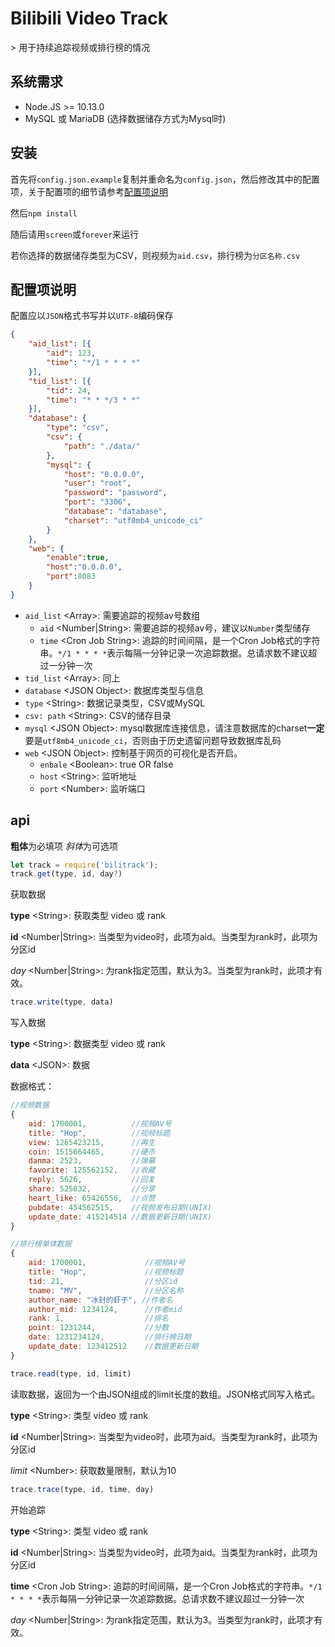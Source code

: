 # Bilibili Video Track

&gt; 用于持续追踪视频或排行榜的情况

## 系统需求

- Node.JS &gt;= 10.13.0
- MySQL 或 MariaDB (选择数据储存方式为Mysql时)

## 安装

首先将`config.json.example`复制并重命名为`config.json`，然后修改其中的配置项，关于配置项的细节请参考[配置项说明](#配置项说明)

然后`npm install`

随后请用`screen`或`forever`来运行

若你选择的数据储存类型为CSV，则视频为`aid.csv`，排行榜为`分区名称.csv`

## 配置项说明

配置应以`JSON`格式书写并以`UTF-8`编码保存

```json
{
    "aid_list": [{
        "aid": 123,
        "time": "*/1 * * * *"
    }],
    "tid_list": [{
        "tid": 24,
        "time": "* * */3 * *"
    }],
    "database": {
        "type": "csv",
        "csv": {
            "path": "./data/"
        },
        "mysql": {
            "host": "0.0.0.0",
            "user": "root",
            "password": "password",
            "port": "3306",
            "database": "database",
            "charset": "utf8mb4_unicode_ci"
        }
    },
    "web": {
        "enable":true,
        "host":"0.0.0.0",
        "port":8083
    }
}
```

- `aid_list` &lt;Array&gt;: 需要追踪的视频av号数组
  - `aid` &lt;Number|String&gt;: 需要追踪的视频av号，建议以`Number`类型储存
  - `time` &lt;Cron Job String&gt;: 追踪的时间间隔，是一个Cron Job格式的字符串。`*/1 * * * *`表示每隔一分钟记录一次追踪数据。总请求数不建议超过一分钟一次
- `tid_list` &lt;Array&gt;: 同上
- `database` &lt;JSON Object&gt;: 数据库类型与信息
- `type` &lt;String&gt;: 数据记录类型，CSV或MySQL
- `csv: path` &lt;String&gt;: CSV的储存目录
- `mysql` &lt;JSON Object&gt;: mysql数据库连接信息，请注意数据库的charset**一定**要是`utf8mb4_unicode_ci`，否则由于历史遗留问题导致数据库乱码
- `web` &lt;JSON Object&gt;: 控制基于网页的可视化是否开启。
  - `enbale` &lt;Boolean&gt;: true OR false
  - `host` &lt;String&gt;: 监听地址
  - `port` &lt;Number&gt;: 监听端口

## api

**粗体**为必填项 *斜体*为可选项

```js
let track = require('bilitrack');
track.get(type, id, day?)
```

获取数据

**type** &lt;String&gt;: 获取类型 video 或 rank

**id** &lt;Number|String&gt;: 当类型为video时，此项为aid。当类型为rank时，此项为分区id

*day* &lt;Number|String&gt;: 为rank指定范围，默认为3。当类型为rank时，此项才有效。

```js
trace.write(type, data)
```

写入数据

**type** &lt;String&gt;: 数据类型 video 或 rank

**data** &lt;JSON&gt;: 数据

数据格式：

```js
//视频数据
{
    aid: 1700001,          //视频AV号
    title: "Hop",          //视频标题
    view: 1265423215,      //再生
    coin: 1515664465,      //硬币
    danma: 2523,           //弹幕
    favorite: 125562152,   //收藏
    reply: 5626,           //回复
    share: 525632,         //分享
    heart_like: 65426556,  //点赞
    pubdate: 454562515,    //视频发布日期(UNIX)
    update_date: 415214514 //数据更新日期(UNIX)
}

//排行榜单体数据
{
    aid: 1700001,             //视频AV号
    title: "Hop",             //视频标题
    tid: 21,                  //分区id
    tname: "MV",              //分区名称
    author_name: "冰封的虾子", //作者名
    author_mid: 1234124,      //作者mid
    rank: 1,                  //排名
    point: 1231244,           //分数
    date: 1231234124,         //排行榜日期
    update_date: 123412512    //数据更新日期
}
```

```js
trace.read(type, id, limit)
```
读取数据，返回为一个由JSON组成的limit长度的数组。JSON格式同写入格式。

**type** &lt;String&gt;: 类型 video 或 rank

**id** &lt;Number|String&gt;: 当类型为video时，此项为aid。当类型为rank时，此项为分区id

*limit* &lt;Number&gt;: 获取数量限制，默认为10

```js
trace.trace(type, id, time, day)
```

开始追踪

**type** &lt;String&gt;: 类型 video 或 rank

**id** &lt;Number|String&gt;: 当类型为video时，此项为aid。当类型为rank时，此项为分区id

**time** &lt;Cron Job String&gt;: 追踪的时间间隔，是一个Cron Job格式的字符串。`*/1 * * * *`表示每隔一分钟记录一次追踪数据。总请求数不建议超过一分钟一次

*day* &lt;Number|String&gt;: 为rank指定范围，默认为3。当类型为rank时，此项才有效。

## 
